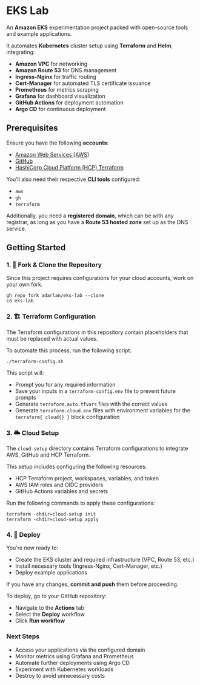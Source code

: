 # EKS Lab

An __Amazon EKS__ experimentation project packed with open-source tools and example applications.

It automates __Kubernetes__ cluster setup using __Terraform__ and __Helm__, integrating:

- __Amazon VPC__ for networking
- __Amazon Route 53__ for DNS management
- __Ingress-Nginx__ for traffic routing
- __Cert-Manager__ for automated TLS certificate issuance
- __Prometheus__ for metrics scraping
- __Grafana__ for dashboard visualization
- __GitHub Actions__ for deployment automation
- __Argo CD__ for continuous deployment

## Prerequisites

Ensure you have the following __accounts__:

- [Amazon Web Services (AWS)](https://aws.amazon.com/)
- [GitHub](https://github.com/)
- [HashiCorp Cloud Platform (HCP) Terraform](https://app.terraform.io/)

You’ll also need their respective __CLI tools__ configured:

- `aws`
- `gh`
- `terraform`

Additionally, you need a __registered domain__, which can be with any registrar, as long as you have a __Route 53 hosted zone__ set up as the DNS service.

## Getting Started

### 1. 📁 Fork & Clone the Repository

Since this project requires configurations for your cloud accounts, work on your own fork.

```shell
gh repo fork adarlan/eks-lab --clone
cd eks-lab
```

### 2. 🏗️ Terraform Configuration

The Terraform configurations in this repository contain placeholders that must be replaced with actual values.

To automate this process, run the following script:

```shell
./terraform-config.sh
```

This script will:

- Prompt you for any required information
- Save your inputs in a `terraform-config.env` file to prevent future prompts
- Generate `terraform.auto.tfvars` files with the correct values
- Generate `terraform.cloud.env` files with environment variables for the `terraform{ cloud{} }` block configuration

### 3. 🌥️ Cloud Setup

The `cloud-setup` directory contains Terraform configurations to integrate AWS, GitHub and HCP Terraform.

This setup includes configuring the following resources:

- HCP Terraform project, workspaces, variables, and token
- AWS IAM roles and OIDC providers
- GitHub Actions variables and secrets

Run the following commands to apply these configurations:

```shell
terraform -chdir=cloud-setup init
terraform -chdir=cloud-setup apply
```

### 4. 🚀 Deploy

You're now ready to:

- Create the EKS cluster and required infrastructure (VPC, Route 53, etc.)
- Install necessary tools (Ingress-Nginx, Cert-Manager, etc.)
- Deploy example applications

If you have any changes, __commit and push__ them before proceeding.

To deploy, go to your GitHub repository:

- Navigate to the __Actions__ tab
- Select the __Deploy__ workflow
- Click __Run workflow__

### Next Steps

- Access your applications via the configured domain
- Monitor metrics using Grafana and Prometheus
- Automate further deployments using Argo CD
- Experiment with Kubernetes workloads
- Destroy to avoid unnecessary costs
